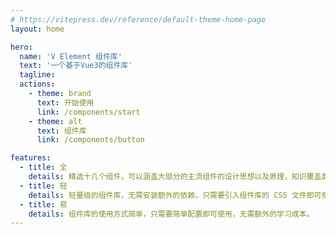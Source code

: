 ```yaml
---
# https://vitepress.dev/reference/default-theme-home-page
layout: home

hero:
  name: 'V Element 组件库'
  text: '一个基于Vue3的组件库'
  tagline:
  actions:
    - theme: brand
      text: 开始使用
      link: /components/start
    - theme: alt
      text: 组件库
      link: /components/button

features:
  - title: 全
    details: 精选十几个组件，可以涵盖大部分的主流组件的设计思想以及原理，知识覆盖面全。
  - title: 轻
    details: 轻量级的组件库，无需安装额外的依赖，只需要引入组件库的 CSS 文件即可使用。
  - title: 易
    details: 组件库的使用方式简单，只需要简单配置即可使用，无需额外的学习成本。
---
```

